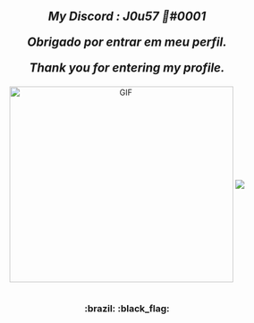 <h2 align="center">
  
  <em>My Discord : J0u57 🦈#0001</em>
  
  <em>Obrigado por entrar em meu perfil.</em>
  
  <em>Thank you for entering my profile.</em>
  
</h2>

<p align="center">
  <img align="center" alt="GIF" height="350" width="400" src="https://cdn.discordapp.com/attachments/782782160431480862/782784213690220554/matth2.gif" />
  
  <img align="center" src="https://github-readme-stats.vercel.app/api?username=J0u57&show_icons=true&include_all_commits=true&show_icons=true&theme=tokyonight"/>
  
</p>

<p align="center">
    <img src="" />
</p>

<h3 align="center">:brazil: :black_flag:<h3>
